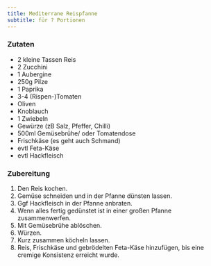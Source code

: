 ```yaml
---
title: Mediterrane Reispfanne
subtitle: für ? Portionen
---
```


### Zutaten
* 2 kleine Tassen Reis
* 2 Zucchini
* 1 Aubergine
* 250g Pilze
* 1 Paprika
* 3-4 (Rispen-)Tomaten
* Oliven
* Knoblauch
* 1 Zwiebeln
* Gewürze (zB Salz, Pfeffer, Chilli)
* 500ml Gemüsebrühe/ oder Tomatendose
* Frischkäse (es geht auch Schmand)
* evtl Feta-Käse
* evtl Hackfleisch

### Zubereitung
1. Den Reis kochen.
1. Gemüse schneiden und in der Pfanne dünsten lassen.
1. Ggf Hackfleisch in der Pfanne anbraten.
1. Wenn alles fertig gedünstet ist in einer großen Pfanne zusammenwerfen.
1. Mit Gemüsebrühe ablöschen.
1. Würzen.
1. Kurz zusammen köcheln lassen.
1. Reis, Frischkäse und gebrödelten Feta-Käse hinzufügen, bis eine cremige Konsistenz erreicht wurde.
